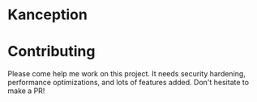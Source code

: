 # Kanception

# Contributing

Please come help me work on this project. It needs security hardening, performance optimizations, and lots of features added. Don't hesitate to make a PR!
